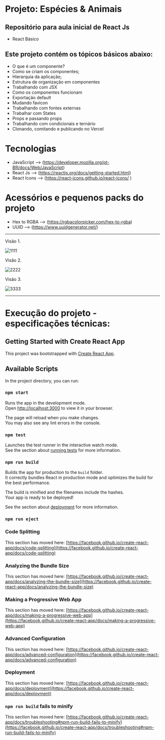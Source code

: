 # Projeto: Espécies & Animais
## Repositório para aula inicial de React Js
- React Básico

## Este projeto contém os tópicos básicos abaixo:
- O que é um componente?
- Como se criam os componentes;
- Hierarquia da aplicação;
- Estrutura de organização em componentes
- Trabalhando com JSX
- Como os componentes funcionam
- Exportação default
- Mudando favicon
- Trabalhando com fontes externas
- Trabalhar com States
- Props e passando props
- Trabalhando com condicionais e ternário
- Clonando, comitando e publicando no Vercel

# Tecnologias
- JavaScript --> (https://developer.mozilla.org/pt-BR/docs/Web/JavaScript)
- React Js --> (https://reactjs.org/docs/getting-started.html)
- React Icons --> (https://react-icons.github.io/react-icons/ )


# Acessórios e pequenos packs do projeto
- Hex to RGBA --> (https://rgbacolorpicker.com/hex-to-rgba) 
- UUID --> (https://www.uuidgenerator.net/) 
___________________________________________________________________________________________________
Visão 1.

![1111](https://user-images.githubusercontent.com/17149877/205388406-7c89d7da-41b7-47c8-b40b-b2965c1043bd.jpg)

Visão 2. 

![2222](https://user-images.githubusercontent.com/17149877/205388990-bdfc7f05-8d2c-4985-9f46-bd17e8cd805b.jpg)

Visão 3.

![3333](https://user-images.githubusercontent.com/17149877/205389076-e28a55f1-296d-4e54-89d4-8f6d1621a6c9.jpg)

___________________________________________________________________________________________________

# Execução do projeto - especificações técnicas:
## Getting Started with Create React App

This project was bootstrapped with [Create React App](https://github.com/facebook/create-react-app).

## Available Scripts

In the project directory, you can run:

### `npm start`

Runs the app in the development mode.\
Open [http://localhost:3000](http://localhost:3000) to view it in your browser.

The page will reload when you make changes.\
You may also see any lint errors in the console.

### `npm test`

Launches the test runner in the interactive watch mode.\
See the section about [running tests](https://facebook.github.io/create-react-app/docs/running-tests) for more information.

### `npm run build`

Builds the app for production to the `build` folder.\
It correctly bundles React in production mode and optimizes the build for the best performance.

The build is minified and the filenames include the hashes.\
Your app is ready to be deployed!

See the section about [deployment](https://facebook.github.io/create-react-app/docs/deployment) for more information.

### `npm run eject`

### Code Splitting

This section has moved here: [https://facebook.github.io/create-react-app/docs/code-splitting](https://facebook.github.io/create-react-app/docs/code-splitting)

### Analyzing the Bundle Size

This section has moved here: [https://facebook.github.io/create-react-app/docs/analyzing-the-bundle-size](https://facebook.github.io/create-react-app/docs/analyzing-the-bundle-size)

### Making a Progressive Web App

This section has moved here: [https://facebook.github.io/create-react-app/docs/making-a-progressive-web-app](https://facebook.github.io/create-react-app/docs/making-a-progressive-web-app)

### Advanced Configuration

This section has moved here: [https://facebook.github.io/create-react-app/docs/advanced-configuration](https://facebook.github.io/create-react-app/docs/advanced-configuration)

### Deployment

This section has moved here: [https://facebook.github.io/create-react-app/docs/deployment](https://facebook.github.io/create-react-app/docs/deployment)

### `npm run build` fails to minify

This section has moved here: [https://facebook.github.io/create-react-app/docs/troubleshooting#npm-run-build-fails-to-minify](https://facebook.github.io/create-react-app/docs/troubleshooting#npm-run-build-fails-to-minify)
